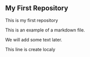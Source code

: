 ## My First Repository

This is my first repository

This is an example of a markdown file.

We will add some text later.

This line is create localy


